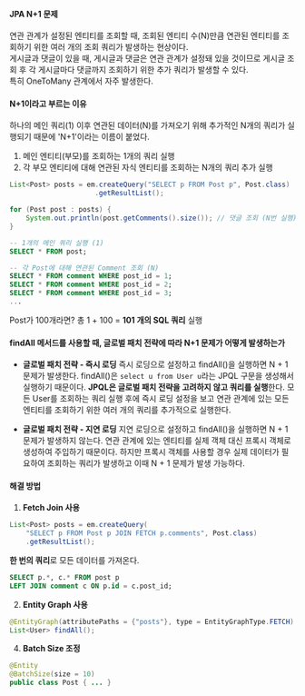 #### JPA N+1 문제
연관 관계가 설정된 엔티티를 조회할 때, 조회된 엔티티 수(N)만큼 연관된 엔티티를 조회하기 위한 여러 개의 조회 쿼리가 발생하는 현상이다.  
게시글과 댓글이 있을 때, 게시글과 댓글은 연관 관계가 설정돼 있을 것이므로 게시글 조회 후 각 게시글마다 댓글까지 조회하기 위한 추가 쿼리가 발생할 수 있다.  
특히 OneToMany 관계에서 자주 발생한다.


#### N+1이라고 부르는 이유
하나의 메인 쿼리(1) 이후 연관된 데이터(N)를 가져오기 위해 추가적인 N개의 쿼리가 실행되기 때문에 'N+1'이라는 이름이 붙었다.
1. 메인 엔티티(부모)를 조회하는 1개의 쿼리 실행
2. 각 부모 엔티티에 대해 연관된 자식 엔티티를 조회하는 N개의 쿼리 추가 실행

```java
List<Post> posts = em.createQuery("SELECT p FROM Post p", Post.class)
                     .getResultList();

for (Post post : posts) {
    System.out.println(post.getComments().size()); // 댓글 조회 (N번 실행)
}
```

```sql
-- 1개의 메인 쿼리 실행 (1)
SELECT * FROM post;

-- 각 Post에 대해 연관된 Comment 조회 (N)
SELECT * FROM comment WHERE post_id = 1;
SELECT * FROM comment WHERE post_id = 2;
SELECT * FROM comment WHERE post_id = 3;
...
```

Post가 100개라면? 총 1 + 100 = **101 개의 SQL 쿼리** 실행



#### findAll 메서드를 사용할 때, 글로벌 패치 전략에 따라 N+1 문제가 어떻게 발생하는가
- **글로벌 패치 전략 - 즉시 로딩**
즉시 로딩으로 설정하고 findAll()을 실행하면 N + 1 문제가 발생한다.
findAll()은 `select u from User u`라는 JPQL 구문을 생성해서 실행하기 때문이다. **JPQL은 글로벌 패치 전략을 고려하지 않고 쿼리를 실행**한다. 모든 User를 조회하는 쿼리 실행 후에 즉시 로딩 설정을 보고 연관 관계에 있는 모든 엔티티를 조회하기 위한 여러 개의 쿼리를 추가적으로 실행한다.

- **글로벌 패치 전략 - 지연 로딩**
지연 로딩으로 설정하고 findAll()을 실행하면 N + 1 문제가 발생하지 않는다. 연관 관계에 있는 엔티티를 실제 객체 대신 프록시 객체로 생성하여 주입하기 때문이다. 하지만 프록시 객체를 사용할 경우 실제 데이터가 필요하여 조회하는 쿼리가 발생하고 이때 N + 1 문제가 발생 가능하다.


#### 해결 방법
1. **Fetch Join 사용**
```java
List<Post> posts = em.createQuery(
    "SELECT p FROM Post p JOIN FETCH p.comments", Post.class)
    .getResultList();
```
**한 번의 쿼리**로 모든 데이터를 가져온다.
```sql
SELECT p.*, c.* FROM post p 
LEFT JOIN comment c ON p.id = c.post_id;
```


2. **Entity Graph 사용**
```java
@EntityGraph(attributePaths = {"posts"}, type = EntityGraphType.FETCH)
List<User> findAll();
```


4. **Batch Size 조정**
```java
@Entity
@BatchSize(size = 10)
public class Post { ... }
```
